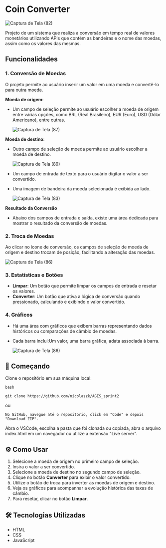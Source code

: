# Coin Converter
![Captura de Tela (82)](https://github.com/user-attachments/assets/f035dbd6-9ad1-48de-852b-d5f674e61395)

Projeto de um sistema que realiza a conversão em tempo real de valores monetários utilizando APIs que contém as bandeiras e o nome das moedas, assim como os valores das mesmas.

## Funcionalidades

### 1. Conversão de Moedas
O projeto permite ao usuário inserir um valor em uma moeda e convertê-lo para outra moeda.

**Moeda de origem**:
  - Um campo de seleção permite ao usuário escolher a moeda de origem entre várias opções, como BRL (Real Brasileiro), EUR (Euro), USD (Dólar Americano), entre outras.
    
    ![Captura de Tela (87)](https://github.com/user-attachments/assets/5909442e-7f5a-4c5f-8c88-785ed3748fa6)

**Moeda de destino**:
  - Outro campo de seleção de moeda permite ao usuário escolher a moeda de destino.

    ![Captura de Tela (89)](https://github.com/user-attachments/assets/9af305d2-374c-4551-a81e-510e20d6a7e8)


  - Um campo de entrada de texto para o usuário digitar o valor a ser convertido.
  - Uma imagem de bandeira da moeda selecionada é exibida ao lado.

    ![Captura de Tela (83)](https://github.com/user-attachments/assets/e7462e2a-428a-4efb-a942-c88bb8c9d256)


**Resultado da Conversão**
 - Abaixo dos campos de entrada e saída, existe uma área dedicada para mostrar o resultado da conversão de moedas.

### 2. Troca de Moedas
Ao clicar no ícone de conversão, os campos de seleção de moeda de origem e destino trocam de posição, facilitando a alteração das moedas.


![Captura de Tela (86)](https://github.com/user-attachments/assets/93cecc94-4abe-47d6-afb2-f084318b96b4)



### 3. Estatísticas e Botões
- **Limpar**: Um botão que permite limpar os campos de entrada e resetar os valores.
- **Converter**: Um botão que ativa a lógica de conversão quando pressionado, calculando e exibindo o valor convertido.


### 4. Gráficos
- Há uma área com gráficos que exibem barras representando dados históricos ou comparações de câmbio de moedas.
- Cada barra inclui:Um valor, uma barra gráfica, adata associada à barra.

  ![Captura de Tela (86)](https://github.com/user-attachments/assets/974045d4-6239-41b7-b737-e0abbcd1e484)


## 🚀 Começando

Clone o repositório em sua máquina local:

```
bash
```

```
git clone https://github.com/nicolaszk/AGES_sprint2

```
ou

```
No GitHub, navegue até o repositório, click em "Code" e depois "Download ZIP".
```

Abra o VSCode, escolha a pasta que foi clonada ou copiada, abra o arquivo index.html em um navegador ou utilize a extensão "Live server".


## ⚙️ Como Usar

1. Selecione a moeda de origem no primeiro campo de seleção.
2. Insira o valor a ser convertido.
3. Selecione a moeda de destino no segundo campo de seleção.
4. Clique no botão **Converter** para exibir o valor convertido.
5. Utilize o botão de troca para inverter as moedas de origem e destino.
6. Veja os gráficos para acompanhar a evolução histórica das taxas de câmbio.
7. Para resetar, clicar no botão **Limpar**.


## 🛠️ Tecnologias Utilizadas

- HTML
- CSS
- JavaScript
